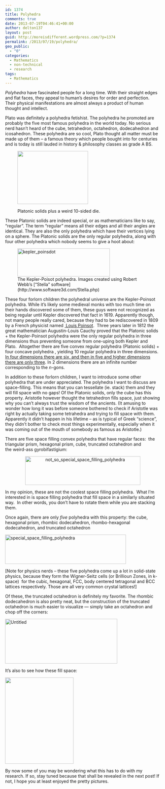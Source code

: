 ```yaml
---
id: 1374
title: Polyhedra
comments: true
date: 2013-07-19T04:46:41+00:00
author: delton137
layout: post
guid: http://moreisdifferent.wordpress.com/?p=1374
permalink: /2013/07/19/polyhedra/
geo_public:
  - "0"
categories:
  - Mathematics
  - non-technical
  - research
tags:
  - Mathematics
---
```

<p dir="ltr">
  <em>Polyhedra</em> have fascinated people for a long time. With their straight edges and flat faces, they appeal to human&#8217;s desires for order and perfection. Their physical manifestations are almost always a product of human thought and intellect.
</p>

<p dir="ltr">
  <!--more-->
</p>

<p dir="ltr">
  Plato was definitely a polyhedra fetishist. The polyhedra he promoted are probably the five most famous polyhedra in the world today. No serious nerd hasn’t heard of the cube, tetrahedron, octahedron, dodecahedron and icosahedron. These polyhedra are so cool, Plato thought all matter must be made up of them &#8211; a famous theory which people bought into for centuries and is today is still lauded in history & philosophy classes as grade A BS.
</p><figure>

<img src="http://upload.wikimedia.org/wikipedia/commons/thumb/e/e5/Dice_%28typical_role_playing_game_dice%29.jpg/637px-Dice_%28typical_role_playing_game_dice%29.jpg" alt="" width="229" height="172" /><figcaption>Platonic solids plus a weird 10-sided die.</figcaption></figure>

<p dir="ltr">
  These Platonic solids are indeed special, or as mathematicians like to say, “regular”. The term “regular” means all their edges and all their angles are identical. They are also the only polyhedra which have their vertices lying on a sphere. The Platonic solids are the only regular polyhedra, along with four other polyhedra which nobody seems to give a hoot about:
</p>

<figure>
<img  src="http://www.moreisdifferent.com/wp-content/uploads/2013/07/kepler_poinsdot.png?w=300" align="middle" alt="kepler_poinsdot" width="300" height="91" srcset="http://www.moreisdifferent.com/wp-content/uploads/2013/07/kepler_poinsdot.png 2010w, http://www.moreisdifferent.com/wp-content/uploads/2013/07/kepler_poinsdot-300x91.png 300w, http://www.moreisdifferent.com/wp-content/uploads/2013/07/kepler_poinsdot-768x233.png 768w, http://www.moreisdifferent.com/wp-content/uploads/2013/07/kepler_poinsdot-1024x311.png 1024w, http://www.moreisdifferent.com/wp-content/uploads/2013/07/kepler_poinsdot-1200x364.png 1200w" sizes="(max-width: 300px) 100vw, 300px" /><figcaption>The Kepler-Poisot polyhedra. Images created using Robert Webb’s [&#8220;Stella&#8221; software](http://www.software3d.com/Stella.php)</figcaption></figure>
<p dir="ltr">
  These four forlorn children the polyhedral universe are the Kepler-Poinsot polyhedra. While it’s likely some medieval monks with too much time on their hands discovered some of them, these guys were not recognized as being regular until Kepler discovered that fact in 1619. Apparently though, not many people really cared, because they had to be rediscovered in 1809 by a French physicist named <a href="http://en.wikipedia.org/wiki/Louis_Poinsot"> Louis Poinsot</a>.  Three years later in 1812 the great mathematician Augustin-Louis Cauchy proved that the Platonic solids + the Kepler-Poinsot polyhedra were the only regular polyhedra in three dimensions thus preventing someone from one-uping both Kepler and Plato.  Altogether there are five convex regular polyhedra (Platonic solids) + four concave polyhedra , yielding 10 regular polyhedra in three dimensions. <a href="http://en.wikipedia.org/wiki/Regular_polytope#Higher-dimensional_polytopes">In four dimensions there are six, and then in five and higher dimensions there are only three</a>. In 2 dimensions there are an infinite number corresponding to the <em>n-</em>gons.
</p>

<p dir="ltr">
  In addition to these forlorn children, I want to introduce some other polyhedra that are under appreciated. The polyhedra I want to discuss are space-filling. This means that you can tessellate (ie. stack) them and they will fill space with no gaps! Of the Platonic solids, only the cube has this property. Aristotle however thought the tetrahedron fills space, just showing why you can&#8217;t always trust the wisdom of the ancients. (It amusing to wonder how long it was before someone bothered to check if Aristotle was right by actually taking some tetrahedra and trying to fill space with them. Apparently it didn’t happen in his lifetime &#8211; as is typical of Greek “science”, they didn’t bother to check most things experimentally, especially when it was coming out of the mouth of somebody as famous as Aristotle.)
</p>

<p dir="ltr">
  There are five space filling convex polyhedra that have regular faces:  the triangular prism, hexagonal prism, cube, truncated octahedron and the weird-ass gyrobifastigium:
</p>

<p dir="ltr" align="center">
  <a href="http://www.moreisdifferent.com/wp-content/uploads/2013/07/not_so_special_space_filling_polyhedra1.png"><img class="size-medium wp-image-1381 aligncenter" src="http://www.moreisdifferent.com/wp-content/uploads/2013/07/not_so_special_space_filling_polyhedra1.png?w=300" alt="not_so_special_space_filling_polyhedra" width="374" height="93" srcset="http://www.moreisdifferent.com/wp-content/uploads/2013/07/not_so_special_space_filling_polyhedra1.png 2969w, http://www.moreisdifferent.com/wp-content/uploads/2013/07/not_so_special_space_filling_polyhedra1-300x76.png 300w, http://www.moreisdifferent.com/wp-content/uploads/2013/07/not_so_special_space_filling_polyhedra1-768x194.png 768w, http://www.moreisdifferent.com/wp-content/uploads/2013/07/not_so_special_space_filling_polyhedra1-1024x258.png 1024w, http://www.moreisdifferent.com/wp-content/uploads/2013/07/not_so_special_space_filling_polyhedra1-1200x303.png 1200w" sizes="(max-width: 374px) 100vw, 374px" /></a>
</p>

<p dir="ltr">
  In my opinion, these are not the coolest space filling polyhedra.  What I’m interested in is space filling polyhedra that fill space in a similarly situated way.  In other words, you don’t have to rotate them while you are stacking them.
</p>

<p dir="ltr">
  Once again, there are only <em>five </em>polyhedra with this property: the cube, hexagonal prism, rhombic dodecahedron, rhombo-hexagonal dodecahedron, and truncated octahedron
</p>

<p dir="ltr">
  <a href="http://www.moreisdifferent.com/wp-content/uploads/2013/07/special_space_filling_polyhedra.png"><img class="size-medium wp-image-1379 aligncenter" src="http://www.moreisdifferent.com/wp-content/uploads/2013/07/special_space_filling_polyhedra.png?w=300" alt="special_space_filling_polyhedra" width="392" height="95" /></a>
</p>

<p dir="ltr">
  [Note for physics nerds &#8211; these five polyhedra come up a lot in solid-state physics, because they form the Wigner-Seitz cells (or Brillioun Zones, in k-space)  for the cubic, hexagonal, FCC, body centered tetragonal and BCC lattices respectively. Those are all very common crystal lattices!]
</p>

Of these, the truncated octahedron is definitely my favorite. The rhombic dodecahedron is also pretty neat, but the construction of the truncated octahedron is much easier to visualize &#8212; simply take an octahedron and chop off the corners:

<img class="size-medium wp-image-1384 aligncenter" src="http://www.moreisdifferent.com/wp-content/uploads/2013/07/untitled.png?w=300" alt="Untitled" width="364" height="145" srcset="http://www.moreisdifferent.com/wp-content/uploads/2013/07/untitled.png 1491w, http://www.moreisdifferent.com/wp-content/uploads/2013/07/untitled-300x120.png 300w, http://www.moreisdifferent.com/wp-content/uploads/2013/07/untitled-768x308.png 768w, http://www.moreisdifferent.com/wp-content/uploads/2013/07/untitled-1024x410.png 1024w, http://www.moreisdifferent.com/wp-content/uploads/2013/07/untitled-1200x480.png 1200w" sizes="(max-width: 364px) 100vw, 364px" />

It’s also to see how these fill space:

<img class="aligncenter" src="https://upload.wikimedia.org/wikipedia/commons/thumb/8/8c/Bitruncated_Cubic_Honeycomb.svg/500px-Bitruncated_Cubic_Honeycomb.svg.png" alt="" width="222" height="280" />

By now some of you may be wondering what this has to do with my research. If so, stay tuned because that shall be revealed in the next post! If not, I hope you at least enjoyed the pretty pictures.
